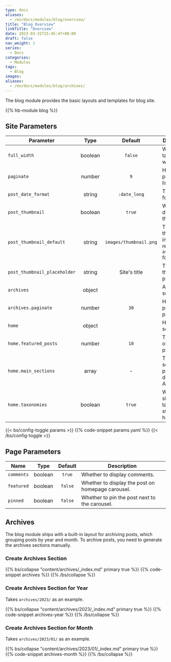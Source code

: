 ```yaml
---
type: docs
aliases:
  - /en/docs/modules/blog/overview/
title: "Blog Overview"
linkTitle: "Overview"
date: 2023-03-31T15:45:47+08:00
draft: false
nav_weight: 1
series:
  - Docs
categories:
  - Modules
tags:
  - Blog
images:
aliases:
  - /en/docs/modules/blog/archives/
---
```


The blog module provides the basic layouts and templates for blog site.

<!--more-->

{{% hb-module blog %}}

## Site Parameters

| Parameter                    |  Type   |        Default         | Description                                              |
| ---------------------------- | :-----: | :--------------------: | -------------------------------------------------------- |
| `full_width`                 | boolean |        `false`         | Whether take full width.                                 |
| `paginate`                   | number  |          `9`           | How many posts per list page.                            |
| `post_date_format`           | string  |      `:date_long`      | The date format.                                         |
| `post_thumbnail`             | boolean |         `true`         | Whether to display thumbnail.                            |
| `post_thumbnail_default`     | string  | `images/thumbnail.png` | The default thumbnail image relative to `assets` folder. |
| `post_thumbnail_placeholder` | string  |      Site's title      | The thumbnail placeholder.                               |
| `archives`                   | object  |                        | Archives settings.                                       |
| `archives.paginate`          | number  |          `30`          | How many posts per page.                                 |
| `home`                       | object  |                        | Homepage settings.                                       |
| `home.featured_posts`        | number  |          `10`          | The number of featured posts.                            |
| `home.main_sections`         |  array  |           -            | The main sections of posts, default to ALL.              |
| `home.taxonomies`            | boolean |         `true`         | Whether to show the taxonomies stat on home page.        |

{{< bs/config-toggle params >}}
{{% code-snippet params.yaml %}}
{{< /bs/config-toggle >}}

## Page Parameters

| Name       |  Type   | Default | Description                                       |
| ---------- | :-----: | :-----: | ------------------------------------------------- |
| `comments` | boolean | `true`  | Whether to display comments.                      |
| `featured` | boolean | `false` | Whether to display the post on homepage carousel. |
| `pinned`   | boolean | `false` | Whether to pin the post next to the carousel.     |

## Archives

The blog module ships with a built-in layout for archiving posts, which grouping posts by year and month. To archive posts, you need to generate the archives sections manually.

### Create Archives Section

{{% bs/collapse "content/archives/_index.md" primary true %}}
{{% code-snippet archives %}}
{{% /bs/collapse %}}

### Create Archives Section for Year

Takes `archives/2023/` as an example.

{{% bs/collapse "content/archives/2023/_index.md" primary true %}}
{{% code-snippet archives-year %}}
{{% /bs/collapse %}}

### Create Archives Section for Month

Takes `archives/2023/01/` as an example.

{{% bs/collapse "content/archives/2023/01/_index.md" primary true %}}
{{% code-snippet archives-month %}}
{{% /bs/collapse %}}
